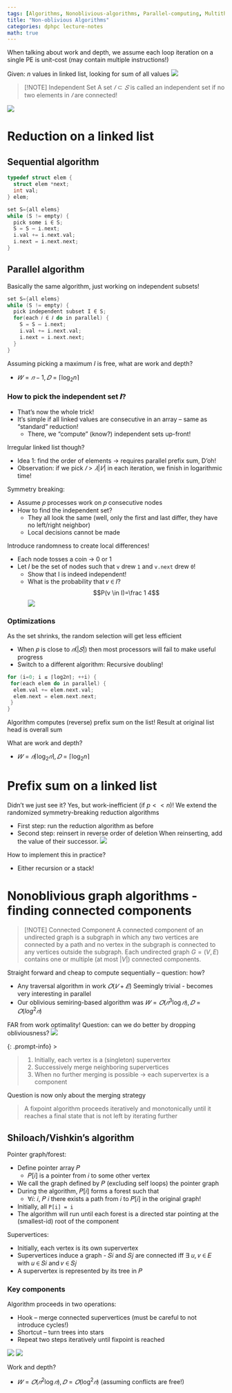 ```yaml
---
tags: [Algorithms, Nonoblivious-algorithms, Parallel-computing, Multithread]
title: "Non-oblivious Algorithms"
categories: dphpc lecture-notes
math: true
---
```


When talking about work and depth, we assume each loop iteration on a single PE is unit-cost (may contain multiple instructions!)

Given: $n$ values in linked list, looking for sum of all values ![](/assets/img/ScreenShot%202024-01-12%20at%2017.36.19.png)

> [!NOTE] Independent Set A set $𝐼 ⊂ 𝑆$ is called an independent set if no two elements in $𝐼$ are connected!

![](/assets/img/ScreenShot%202024-01-12%20at%2017.44.00.png)

# Reduction on a linked list

## Sequential algorithm

```c
typedef struct elem {
  struct elem *next;
  int val;
} elem;

set S={all elems}
while (S != empty) {
  pick some i ∈ S;
  S = S – i.next;
  i.val += i.next.val;
  i.next = i.next.next;
}
```

## Parallel algorithm

Basically the same algorithm, just working on independent subsets!

```c
set S={all elems}
while (S != empty) {
  pick independent subset I ∈ S;
  for(each 𝑖 ∈ 𝐼 do in parallel) {
    S = S – i.next;
    i.val += i.next.val;
    i.next = i.next.next;
  }
}
```

Assuming picking a maximum 𝐼 is free, what are work and depth?

- $𝑊 = 𝑛 − 1, 𝐷 = ⌈\log_2n⌉$

### How to pick the independent set 𝑰?

- That’s now the whole trick!
- It’s simple if all linked values are consecutive in an array – same as “standard” reduction!
  - There, we “compute” (know?) independent sets up-front!

Irregular linked list though?

- Idea 1: find the order of elements → requires parallel prefix sum, D’oh!
- Observation: if we pick $𝐼 > 𝜆|𝑉|$ in each iteration, we finish in logarithmic time!

Symmetry breaking:

- Assume 𝑝 processes work on 𝑝 consecutive nodes
- How to find the independent set?
  - They all look the same (well, only the first and last differ, they have no left/right neighbor)
  - Local decisions cannot be made

Introduce randomness to create local differences!

- Each node tosses a coin → 0 or 1
- Let 𝐼 be the set of nodes such that `v` drew `1` and `v.next` drew `0`!
  - Show that I is indeed independent!
  - What is the probability that 𝑣 ∈ 𝐼? $$P(v \in I)=\frac 1 4$$ ![](/assets/img/ScreenShot%202024-01-12%20at%2017.48.14.png)

### Optimizations

As the set shrinks, the random selection will get less efficient

- When 𝑝 is close to $𝑛 ( |𝑆| )$ then most processors will fail to make useful progress
- Switch to a different algorithm: Recursive doubling!

```c
for (i=0; i ≤ ⌈log2𝑛⌉; ++i) {
 for(each elem do in parallel) {
  elem.val += elem.next.val;
  elem.next = elem.next.next;
 }
}
```

Algorithm computes (reverse) prefix sum on the list! Result at original list head is overall sum

What are work and depth?

- $𝑊 = 𝑛⌈\log_2𝑛⌉, 𝐷 = ⌈\log_2n⌉$

# Prefix sum on a linked list

Didn’t we just see it? Yes, but work-inefficient (if $p<<n$)! We extend the randomized symmetry-breaking reduction algorithms

- First step: run the reduction algorithm as before
- Second step: reinsert in reverse order of deletion When reinserting, add the value of their successor. ![](/assets/img/ScreenShot%202024-01-12%20at%2017.50.23.png)

How to implement this in practice?

- Either recursion or a stack!

# Nonoblivious graph algorithms - finding connected components

> [!NOTE] Connected Component A connected component of an undirected graph is a subgraph in which any two vertices are connected by a path and no vertex in the subgraph is connected to any vertices
> outside the subgraph. Each undirected graph $G = (V,E)$ contains one or multiple (at most $|V|$) connected components.

Straight forward and cheap to compute sequentially – question: how?

- Any traversal algorithm in work $𝑂 (𝑉 + 𝐸)$ Seemingly trivial - becomes very interesting in parallel
- Our oblivious semiring-based algorithm was $𝑊 = 𝑂(𝑛^3\log 𝑛), 𝐷 = 𝑂(log^2𝑛)$

FAR from work optimality! Question: can we do better by dropping obliviousness? ![](/assets/img/ScreenShot%202024-01-12%20at%2018.31.18.png)

{: .prompt-info} >

> 1. Initially, each vertex is a (singleton) supervertex
> 2. Successively merge neighboring supervertices
> 3. When no further merging is possible → each supervertex is a component

Question is now only about the merging strategy

> A fixpoint algorithm proceeds iteratively and monotonically until it reaches a final state that is not left by iterating further

## Shiloach/Vishkin’s algorithm

Pointer graph/forest:

- Define pointer array 𝑃
  - 𝑃[𝑖] is a pointer from 𝑖 to some other vertex
- We call the graph defined by 𝑃 (excluding self loops) the pointer graph
- During the algorithm, 𝑃[𝑖] forms a forest such that
  - ∀𝑖: 𝑖, 𝑃 𝑖 there exists a path from 𝑖 to 𝑃[𝑖] in the original graph!
- Initially, all `P[i] = i`
- The algorithm will run until each forest is a directed star pointing at the (smallest-id) root of the component

Supervertices:

- Initially, each vertex is its own supervertex
- Supervertices induce a graph - 𝑆𝑖 and 𝑆𝑗 are connected iff ∃ 𝑢, 𝑣 ∈ 𝐸 with 𝑢 ∈ 𝑆𝑖 and 𝑣 ∈ 𝑆𝑗
- A supervertex is represented by its tree in 𝑃

### Key components

Algorithm proceeds in two operations:

- Hook – merge connected supervertices (must be careful to not introduce cycles!)
- Shortcut – turn trees into stars
- Repeat two steps iteratively until fixpoint is reached

![](/assets/img/ScreenShot%202024-01-12%20at%2018.35.44.png) ![](/assets/img/ScreenShot%202024-01-12%20at%2018.35.58.png)

Work and depth?

- $𝑊 = 𝑂 (𝑛^2\log 𝑛) , 𝐷 = 𝑂(\log^2𝑛)$ (assuming conflicts are free!)
